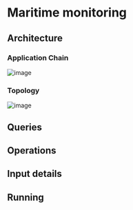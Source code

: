 # Maritime monitoring

## Architecture

### Application Chain
![image](https://user-images.githubusercontent.com/6629591/183961868-de56360c-9dd3-4ccf-96ce-9d7145cdec28.png)

### Topology
![image](https://user-images.githubusercontent.com/6629591/183961805-f30463e9-fb7f-434b-b812-0e769a21f5aa.png)



## Queries  
  

  
## Operations
  

  
## Input details
     
## Running
   
